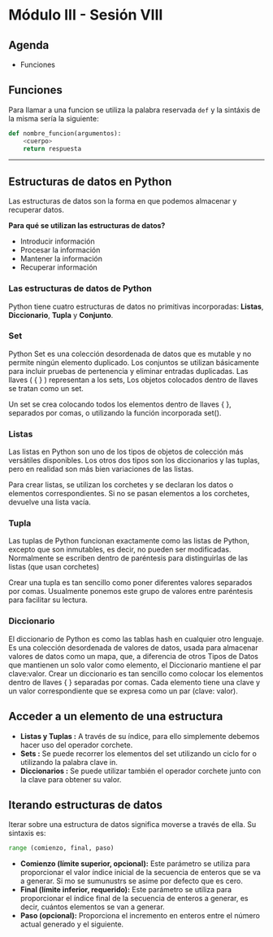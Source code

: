 # Módulo III - Sesión VIII

## Agenda

- Funciones

## Funciones

Para llamar a una funcion se utiliza la palabra reservada `def` y la sintáxis de la misma sería la siguiente:

```python
def nombre_funcion(argumentos):
    <cuerpo>
    return respuesta
```

---

## Estructuras de datos en Python

Las estructuras de datos son la forma en que podemos almacenar y recuperar datos.

**Para qué se utilizan las estructuras de datos?**

- Introducir información
- Procesar la información
- Mantener la información
- Recuperar información

### Las estructuras de datos de Python

Python tiene cuatro estructuras de datos no primitivas incorporadas: **Listas**, **Diccionario**, **Tupla** y **Conjunto**.

### Set

Python Set es una colección desordenada de datos que es mutable y no permite ningún elemento duplicado.
Los conjuntos se utilizan básicamente para incluir pruebas de pertenencia y eliminar entradas duplicadas.
Las llaves ( { } ) representan a los sets, Los objetos colocados dentro de llaves se tratan como un set.

Un set se crea colocando todos los elementos dentro de llaves { }, separados por comas, o utilizando la función incorporada set().

### Listas

Las listas en Python son uno de los tipos de objetos de colección más versátiles disponibles. Los otros dos tipos son los diccionarios y las tuplas, pero en realidad son más bien variaciones de las listas.

Para crear listas, se utilizan los corchetes y se declaran los datos o elementos correspondientes. Si no se pasan elementos a los corchetes, devuelve una lista vacía.

### Tupla

Las tuplas de Python funcionan exactamente como las listas de Python, excepto que son inmutables, es decir, no pueden ser modificadas.
Normalmente se escriben dentro de paréntesis para distinguirlas de las listas (que usan corchetes)

Crear una tupla es tan sencillo como poner diferentes valores separados por comas. Usualmente ponemos este grupo de valores entre paréntesis para facilitar su lectura.

### Diccionario

El diccionario de Python es como las tablas hash en cualquier otro lenguaje.
Es una colección desordenada de valores de datos, usada para almacenar valores de datos como un mapa, que, a diferencia de otros Tipos de Datos que mantienen un solo valor como elemento, el Diccionario mantiene el par clave:valor.
Crear un diccionario es tan sencillo como colocar los elementos dentro de llaves { } separadas por comas. Cada elemento tiene una clave y un valor correspondiente que se expresa como un par (clave: valor).

## Acceder a un elemento de una estructura

- **Listas y Tuplas :** A través de su índice, para ello simplemente debemos hacer uso del operador corchete.
- **Sets :** Se puede recorrer los elementos del set utilizando un ciclo for o utilizando la palabra clave in.
- **Diccionarios :** Se puede utilizar también el operador corchete junto con la clave para obtener su valor.

## Iterando estructuras de datos

Iterar sobre una estructura de datos significa moverse a través de ella. Su sintaxis es:

```python
range (comienzo, final, paso)
```

- **Comienzo (límite superior, opcional):** Este parámetro se utiliza para proporcionar el valor índice inicial de la secuencia de enteros que se va a generar. Si mo se sumunustrs se asime por defecto que es cero.
- **Final (límite inferior, requerido):** Este parámetro se utiliza para proporcionar el índice final de la secuencia de enteros a generar, es decir, cuántos elementos se van a generar.
- **Paso (opcional):** Proporciona el incremento en enteros entre el número actual generado y el siguiente.
